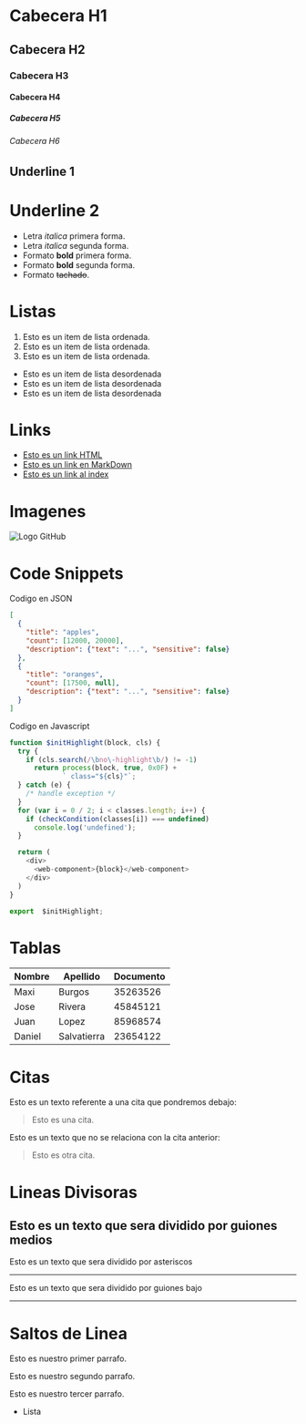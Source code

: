 # Cabecera H1
## Cabecera H2
### Cabecera H3
#### Cabecera H4
##### Cabecera H5
###### Cabecera H6


Underline 1
-----------

Underline 2
============

- Letra *italica* primera forma.
- Letra _italica_ segunda forma.
- Formato **bold** primera forma.
- Formato __bold__ segunda forma.
- Formato ~~tachado~~.


# Listas
1. Esto es un item de lista ordenada.
2. Esto es un item de lista ordenada.
3. Esto es un item de lista ordenada.

- Esto es un item de lista desordenada
- Esto es un item de lista desordenada
- Esto es un item de lista desordenada

# Links

- <a href="http://google.com.pe">Esto es un link HTML</a>
- [Esto es un link en MarkDown](http://google.com.pe)
- [Esto es un link al index](index.html)

# Imagenes
![Logo GitHub](https://github.githubassets.com/images/modules/logos_page/GitHub-Mark.png)


# Code Snippets
Codigo en JSON
```JSON
[
  {
    "title": "apples",
    "count": [12000, 20000],
    "description": {"text": "...", "sensitive": false}
  },
  {
    "title": "oranges",
    "count": [17500, null],
    "description": {"text": "...", "sensitive": false}
  }
]

```


Codigo en Javascript
```Javascript
function $initHighlight(block, cls) {
  try {
    if (cls.search(/\bno\-highlight\b/) != -1)
      return process(block, true, 0x0F) +
             ` class="${cls}"`;
  } catch (e) {
    /* handle exception */
  }
  for (var i = 0 / 2; i < classes.length; i++) {
    if (checkCondition(classes[i]) === undefined)
      console.log('undefined');
  }

  return (
    <div>
      <web-component>{block}</web-component>
    </div>
  )
}

export  $initHighlight;

```


# Tablas

| Nombre | Apellido | Documento |
| ------ | -------- | --------- |
| Maxi | Burgos | 35263526 |
| Jose | Rivera | 45845121 |
| Juan | Lopez | 85968574 |
| Daniel | Salvatierra | 23654122 |


# Citas
Esto es un texto referente a una cita que pondremos debajo:
> Esto es una cita.

Esto es un texto que no se relaciona con la cita anterior:
> Esto es otra cita.


# Lineas Divisoras

Esto es un texto que sera dividido por guiones medios
---

Esto es un texto que sera dividido por asteriscos
***

Esto es un texto que sera dividido por guiones bajo
___


# Saltos de Linea
Esto es nuestro primer parrafo.

Esto es nuestro segundo parrafo.

Esto es nuestro tercer parrafo.
- Lista

